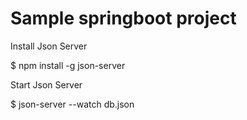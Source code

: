 <h1>Sample springboot project</h1>

Install Json Server

$ npm install -g json-server

Start Json Server

$ json-server --watch db.json

